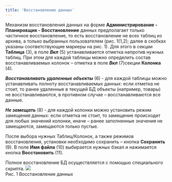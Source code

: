 ```yaml
---
title: 'Восстановление данных'
---
```


Механизм восстановления данных на форме **Администрирование - Планировщик - Восстановление** данных предполагает только частичное восстановление, 
то есть восстановление не всех таблиц из архива, а только выбранных пользователем (рис. 1(1,2); 
далее в скобках указаны соответствующие маркеры на рис. 1). 
Для этого в секции **Таблица** (3), в поле _**Вкл**_ (5) устанавливается отметка напротив нужных таблиц. 
При этом для каждой таблицы можно определить состав восстанавливаемых колонок – отметка в поле **_Вкл_** (7)секции **Колонка** (4).

_**Восстанавливать удаленные объекты**_ (6) - для каждой таблицы можно устанавливать полноту восстанавливаемых данных: 
если отметка не стоит, то ранее удаленные в текущей БД объекты (например, товары) не восстанавливаются, в противном случае – восстанавливаются все данные.

_**Не замещать**_ (8) - для каждой колонки можно установить режим замещения данных: 
если отметка не стоит, то замещение происходит для любых значений колонки, иначе – ранее заполненные значения не замещаются, замещаются только пустые.

После выбора нужных Таблиц/Колонок, а также режимов восстановления, установки необходимо сохранить – кнопка **Сохранить** (9). 
В поле **Имя файла** (10) выбирается нужных бэкап и нажимается кнопка **Восстановить** (11).

Полное восстановление БД осуществляется с помощью специального скрипта.
![](../img/restore1.png)  
Рис. 1 Восстановление данных  


